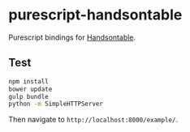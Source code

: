 # purescript-handsontable

Purescript bindings for [Handsontable](http://handsontable.com/).

## Test

```bash
npm install
bower update
gulp bundle
python -m SimpleHTTPServer
```

Then navigate to `http://localhost:8000/example/`.
